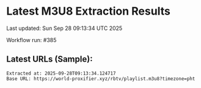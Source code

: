 # Latest M3U8 Extraction Results

Last updated: Sun Sep 28 09:13:34 UTC 2025

Workflow run: #385

## Latest URLs (Sample):
```
Extracted at: 2025-09-28T09:13:34.124717
Base URL: https://world-proxifier.xyz/rbtv/playlist.m3u8?timezone=pht

```
